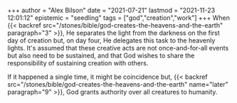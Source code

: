 +++
author = "Alex Bilson"
date = "2021-07-21"
lastmod = "2021-11-23 12:01:12"
epistemic = "seedling"
tags = ["god","creation","work"]
+++
When {{< backref src="/stones/bible/god-creates-the-heavens-and-the-earth" paragraph="3" >}}, He separates the light from the darkness on the first day of creation but, on day four, He delegates this task to the heavenly lights. It's assumed that these creative acts are not once-and-for-all events but also need to be sustained, and that God wishes to share the responsibility of sustaining creation with others.

If it happened a single time, it might be coincidence but, {{< backref src="/stones/bible/god-creates-the-heavens-and-the-earth" name="later" paragraph="9" >}}, God grants authority over all creatures to humanity.
